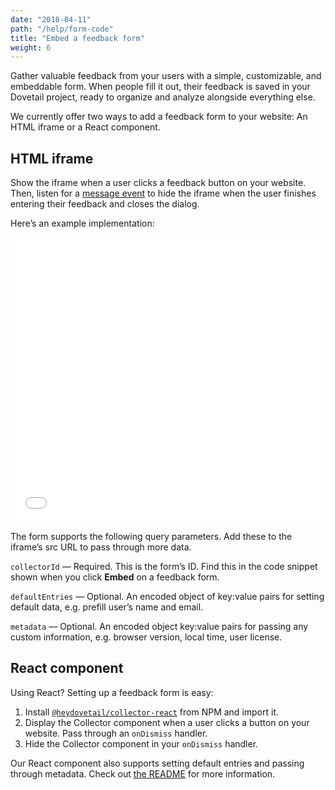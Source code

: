 ```yaml
---
date: "2018-04-11"
path: "/help/form-code"
title: "Embed a feedback form"
weight: 6
---
```


Gather valuable feedback from your users with a simple, customizable, and embeddable form. When people fill it out, their feedback is saved in your Dovetail project, ready to organize and analyze alongside everything else.

We currently offer two ways to add a feedback form to your website: An HTML iframe or a React component.

## HTML iframe

Show the iframe when a user clicks a feedback button on your website. Then, listen for a [message event](https://developer.mozilla.org/en-US/docs/Web/API/Window/postMessage) to hide the iframe when the user finishes entering their feedback and closes the dialog.

Here’s an example implementation:

<iframe height='456' scrolling='no' title='Feedback form example' src='//codepen.io/humphreybc/embed/XVzNvL/?height=300&theme-id=32200&default-tab=js,result&embed-version=2' frameborder='no' allowtransparency='true' allowfullscreen='true' style='width: 100%;'>See the Pen <a href='https://codepen.io/humphreybc/pen/XVzNvL/'>Feedback form example</a> by Benjamin Humphrey (<a href='https://codepen.io/humphreybc'>@humphreybc</a>) on <a href='https://codepen.io'>CodePen</a>.</iframe>

The form supports the following query parameters. Add these to the iframe’s src URL to pass through more data.

`collectorId` — Required. This is the form’s ID. Find this in the code snippet shown when you click **Embed** on a feedback form.

`defaultEntries` — Optional. An encoded object of key:value pairs for setting default data, e.g. prefill user’s name and email.

`metadata` — Optional. An encoded object key:value pairs for passing any custom information, e.g. browser version, local time, user license.

## React component

Using React? Setting up a feedback form is easy:

1.  Install [`@heydovetail/collector-react`](https://www.npmjs.com/package/@heydovetail/collector-react) from NPM and import it.
1.  Display the Collector component when a user clicks a button on your website. Pass through an `onDismiss` handler.
1.  Hide the Collector component in your `onDismiss` handler.

Our React component also supports setting default entries and passing through metadata. Check out [the README](https://github.com/heydovetail/collector-react) for more information.

